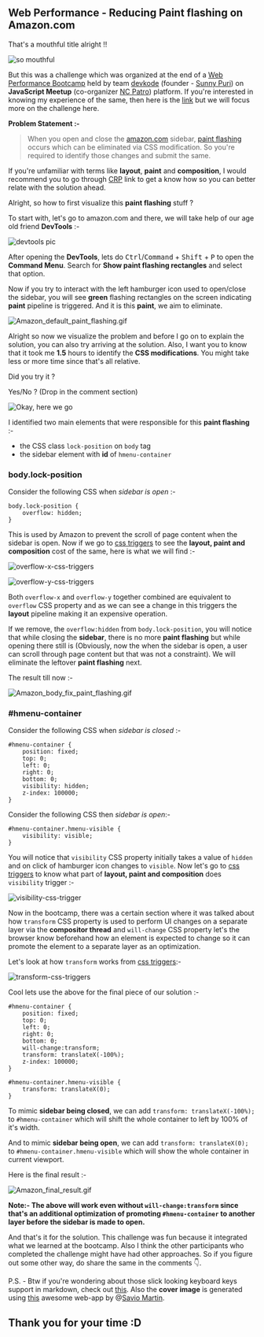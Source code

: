 ## Web Performance - Reducing Paint flashing on Amazon.com 

 That's a mouthful title alright !!

![so mouthful](https://i.gifer.com/Btsm.gif)

But this was a challenge which was organized at the end of a [Web Performance Bootcamp](https://www.meetup.com/JavaScriptMeetup/events/276621594/) held by team [devkode](https://devkode.io/) (founder - [Sunny Puri](https://www.linkedin.com/in/sunnypuri/)) on **JavaScript Meetup** (co-organizer [NC Patro](https://www.linkedin.com/in/ncpatro/)) platform. If you're interested in knowing my experience of the same, then here is the [link](https://www.linkedin.com/posts/lakshya-thakur_webdevelopment-bootcamps-teamdevkode-activity-6788698522888806400-coSs) but we will focus more on the challenge here. 

**Problem Statement :-**

> When you open and close the [amazon.com](https://www.amazon.com/) sidebar, [paint flashing](https://developers.google.com/web/fundamentals/performance/rendering/simplify-paint-complexity-and-reduce-paint-areas) occurs which can be eliminated via CSS modification. So you're required to identify those changes and submit the same. 

If you're unfamiliar with terms like **layout**, **paint** and **composition**, I would recommend you to go through [CRP](https://developers.google.com/web/fundamentals/performance/critical-rendering-path) link to get a know how so you can better relate with the solution ahead.

Alright, so how to first visualize this **paint flashing** stuff ?

To start with, let's go to amazon.com and there, we will take help of our age old friend **DevTools** :-

![devtools pic](https://i1.wp.com/css-tricks.com/wp-content/uploads/2018/02/chrome-devtools.jpg?fit=1200%2C600&ssl=1)

After opening the **DevTools**, lets do <kbd>Ctrl</kbd>/<kbd>Command</kbd> + <kbd>Shift</kbd> + <kbd>P</kbd> to open the **Command Menu**. Search for **Show paint flashing rectangles** and select that option. 

Now if you try to interact with the left hamburger icon used to open/close the sidebar, you will see **green** flashing rectangles on the screen indicating **paint** pipeline is triggered. And it is this **paint**, we aim to eliminate. 


![Amazon_default_paint_flashing.gif](https://cdn.hashnode.com/res/hashnode/image/upload/v1628180955555/Il_GDPNEt.gif)

Alright so now we visualize the problem and before I go on to explain the solution, you can also try arriving at the solution. Also, I want you to know that it took me **1.5** hours to identify the **CSS modifications**. You might take less or more time since that's all relative. 

Did you try it ?

Yes/No ? (Drop in the comment section)

![Okay, here we go](https://telltaletv.com/wp-content/uploads/2018/05/the-good-place-okay-here-we-go-gif.gif)

I identified two main elements that were responsible for this **paint flashing** :-

* the CSS class `lock-position` on `body` tag
* the sidebar element with **id** of `hmenu-container`

### body.lock-position

Consider the following CSS when *sidebar is open* :-
```
body.lock-position {
    overflow: hidden;
}
```

This is used by Amazon to prevent the scroll of page content when the sidebar is open. Now if we go to [css triggers](https://csstriggers.com/overflow-x) to see the **layout, paint and composition** cost of the same, here is what we will find :-


![overflow-x-css-triggers](https://cdn.hashnode.com/res/hashnode/image/upload/v1628178843346/ZoMFr-xMo.png)


![overflow-y-css-triggers](https://cdn.hashnode.com/res/hashnode/image/upload/v1628178854157/0AjCe9pNtn.png)

Both `overflow-x` and `overflow-y` together combined are equivalent to `overflow` CSS property and as we can see a change in this triggers the **layout** pipeline making it an expensive operation. 

If we remove, the `overflow:hidden` from `body.lock-position`, you will notice that while closing the **sidebar**, there is no more **paint flashing** but while opening there still is (Obviously, now the when the sidebar is open, a user can scroll through page content but that was not a constraint). We will eliminate the leftover **paint flashing** next. 

The result till now :-

![Amazon_body_fix_paint_flashing.gif](https://cdn.hashnode.com/res/hashnode/image/upload/v1628181324922/M46w-rk3V.gif)

### #hmenu-container

Consider the following CSS when *sidebar is closed* :-

```
#hmenu-container {
    position: fixed;
    top: 0;
    left: 0;
    right: 0;
    bottom: 0;
    visibility: hidden;
    z-index: 100000;
}
```

Consider the following CSS then *sidebar is open*:-

```
#hmenu-container.hmenu-visible {
    visibility: visible;
}
```

You will notice that `visibility` CSS property initially takes a value of `hidden` and on click of hamburger icon changes to `visible`. Now let's go to [css triggers](https://csstriggers.com/visibility) to know what part of **layout, paint and composition** does `visibility` trigger :-


![visibility-css-trigger](https://cdn.hashnode.com/res/hashnode/image/upload/v1628178282064/XOli1xIEN.png)

Now in the bootcamp, there was a certain section where it was talked about how `transform` CSS property is used to perform UI changes on a separate layer via the **compositor thread** and `will-change` CSS property let's the browser know beforehand how an element is expected to change so it can promote the element to a separate layer as an optimization. 

Let's look at how `transform` works from [css triggers](https://csstriggers.com/transform):-

![transform-css-triggers](https://cdn.hashnode.com/res/hashnode/image/upload/v1628185346820/g0QyX-x1h_.png)

Cool lets use the above for the final piece of our solution :-

```
#hmenu-container {
    position: fixed;
    top: 0;
    left: 0;
    right: 0;
    bottom: 0;
    will-change:transform;
    transform: translateX(-100%);
    z-index: 100000;
}

#hmenu-container.hmenu-visible {
    transform: translateX(0);
}
```

To mimic **sidebar being closed**, we can add `transform: translateX(-100%);` to `#hmenu-container` which will shift the whole container to left by 100% of it's width. 

And to mimic **sidebar being open**, we can add `transform: translateX(0);` to `#hmenu-container.hmenu-visible` which will show the whole container in current viewport. 

Here is the final result :-

![Amazon_final_result.gif](https://cdn.hashnode.com/res/hashnode/image/upload/v1628181814924/pUhagrVlv.gif)


**Note:- The above will work even without `will-change:transform` since that's an additional optimization of promoting `#hmenu-container` to another layer before the sidebar is made to open.**

And that's it for the solution. This challenge was fun because it integrated what we learned at the bootcamp. Also I think the other participants who completed the challenge might have had other approaches. So if you figure out some other way, do share the same in the comments 👇.


P.S. - Btw if you're wondering about those slick looking keyboard keys support in markdown, check out [this](https://townhall.hashnode.com/hashnodes-editor-now-supports-8-new-html-tags-kbd-abbr-sub-sup-and-more). Also the **cover image** is generated using [this](https://slickr.vercel.app/app) awesome web-app by @[Savio Martin](@saviomartin).

## Thank you for your time :D